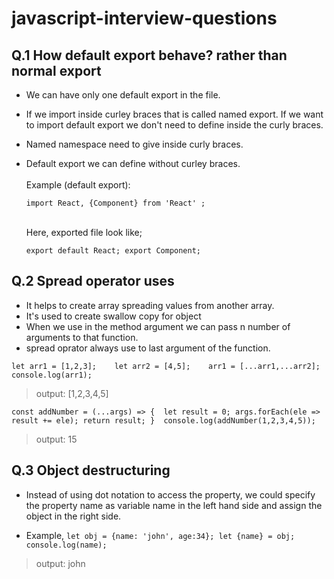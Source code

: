 # javascript-interview-questions


## Q.1 How default export behave? rather than normal export

* We can have only one default export in the file.<br>
* If we import inside curley braces that is called named export. If we want to import default export we don't need to define inside the curly braces.<br>
* Named namespace need to give inside curly braces.<br>
* Default export we can define without curley braces.<br>
  <br>
Example (default export):<br>
 
  `import React, {Component} from 'React' ;`

  <br>
  Here, exported file look like;<br>

  `export default React;
  export Component;`


## Q.2 Spread operator uses

* It helps to create array spreading values from another array.
* It's used to create swallow copy for object
* When we use in the method argument we can pass n number of arguments to that function.
* spread oprator always use to last argument of the function.

`let arr1 = [1,2,3];   
let arr2 = [4,5];   
arr1 = [...arr1,...arr2];   
console.log(arr1);`   


> output: [1,2,3,4,5]

`const addNumber = (...args) => { 
  let result = 0;
  args.forEach(ele => result += ele);
  return result;
} 
console.log(addNumber(1,2,3,4,5));`

>output: 15

## Q.3 Object destructuring
* Instead of using dot notation to access the property, we could specify the property name as variable name in the left hand side and assign the object in the right side. 
- Example,
`let obj = {name: 'john', age:34};
let {name} = obj;
console.log(name);`

>output: john
